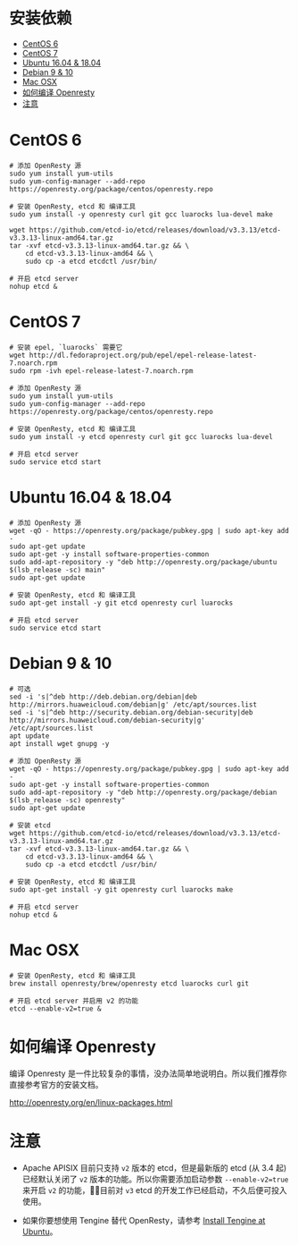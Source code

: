<!--
#
# Licensed to the Apache Software Foundation (ASF) under one or more
# contributor license agreements.  See the NOTICE file distributed with
# this work for additional information regarding copyright ownership.
# The ASF licenses this file to You under the Apache License, Version 2.0
# (the "License"); you may not use this file except in compliance with
# the License.  You may obtain a copy of the License at
#
#     http://www.apache.org/licenses/LICENSE-2.0
#
# Unless required by applicable law or agreed to in writing, software
# distributed under the License is distributed on an "AS IS" BASIS,
# WITHOUT WARRANTIES OR CONDITIONS OF ANY KIND, either express or implied.
# See the License for the specific language governing permissions and
# limitations under the License.
#
-->

# 安装依赖
- [CentOS 6](#centos-6)
- [CentOS 7](#centos-7)
- [Ubuntu 16.04 & 18.04](#ubuntu-1604--1804)
- [Debian 9 & 10](#debian-9--10)
- [Mac OSX](#mac-osx)
- [如何编译 Openresty](#如何编译-Openresty)
- [注意](#注意)

CentOS 6
========

```shell
# 添加 OpenResty 源
sudo yum install yum-utils
sudo yum-config-manager --add-repo https://openresty.org/package/centos/openresty.repo

# 安装 OpenResty, etcd 和 编译工具
sudo yum install -y openresty curl git gcc luarocks lua-devel make

wget https://github.com/etcd-io/etcd/releases/download/v3.3.13/etcd-v3.3.13-linux-amd64.tar.gz
tar -xvf etcd-v3.3.13-linux-amd64.tar.gz && \
    cd etcd-v3.3.13-linux-amd64 && \
    sudo cp -a etcd etcdctl /usr/bin/

# 开启 etcd server
nohup etcd &
```

CentOS 7
========

```shell
# 安装 epel, `luarocks` 需要它
wget http://dl.fedoraproject.org/pub/epel/epel-release-latest-7.noarch.rpm
sudo rpm -ivh epel-release-latest-7.noarch.rpm

# 添加 OpenResty 源
sudo yum install yum-utils
sudo yum-config-manager --add-repo https://openresty.org/package/centos/openresty.repo

# 安装 OpenResty, etcd 和 编译工具
sudo yum install -y etcd openresty curl git gcc luarocks lua-devel

# 开启 etcd server
sudo service etcd start
```

Ubuntu 16.04 & 18.04
====================

```shell
# 添加 OpenResty 源
wget -qO - https://openresty.org/package/pubkey.gpg | sudo apt-key add -
sudo apt-get update
sudo apt-get -y install software-properties-common
sudo add-apt-repository -y "deb http://openresty.org/package/ubuntu $(lsb_release -sc) main"
sudo apt-get update

# 安装 OpenResty, etcd 和 编译工具
sudo apt-get install -y git etcd openresty curl luarocks

# 开启 etcd server
sudo service etcd start
```

Debian 9 & 10
=============

```shell
# 可选
sed -i 's|^deb http://deb.debian.org/debian|deb http://mirrors.huaweicloud.com/debian|g' /etc/apt/sources.list
sed -i 's|^deb http://security.debian.org/debian-security|deb http://mirrors.huaweicloud.com/debian-security|g' /etc/apt/sources.list
apt update
apt install wget gnupg -y

# 添加 OpenResty 源
wget -qO - https://openresty.org/package/pubkey.gpg | sudo apt-key add -
sudo apt-get -y install software-properties-common
sudo add-apt-repository -y "deb http://openresty.org/package/debian $(lsb_release -sc) openresty"
sudo apt-get update

# 安装 etcd
wget https://github.com/etcd-io/etcd/releases/download/v3.3.13/etcd-v3.3.13-linux-amd64.tar.gz
tar -xvf etcd-v3.3.13-linux-amd64.tar.gz && \
    cd etcd-v3.3.13-linux-amd64 && \
    sudo cp -a etcd etcdctl /usr/bin/

# 安装 OpenResty, etcd 和 编译工具
sudo apt-get install -y git openresty curl luarocks make

# 开启 etcd server
nohup etcd &
```

Mac OSX
=======

```shell
# 安装 OpenResty, etcd 和 编译工具
brew install openresty/brew/openresty etcd luarocks curl git

# 开启 etcd server 并启用 v2 的功能
etcd --enable-v2=true &
```

如何编译 Openresty
============================

编译 Openresty 是一件比较复杂的事情，没办法简单地说明白。所以我们推荐你直接参考官方的安装文档。

http://openresty.org/en/linux-packages.html

注意
====
- Apache APISIX 目前只支持 `v2` 版本的 etcd，但是最新版的 etcd (从 3.4 起)已经默认关闭了 `v2` 版本的功能。所以你需要添加启动参数 `--enable-v2=true` 来开启 `v2` 的功能，目前对 `v3` etcd 的开发工作已经启动，不久后便可投入使用。

- 如果你要想使用 Tengine 替代 OpenResty，请参考 [Install Tengine at Ubuntu](../.travis/linux_tengine_runner.sh)。
